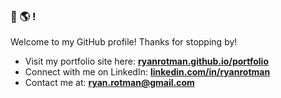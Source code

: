 ### 👋 🌎 !

Welcome to my GitHub profile! Thanks for stopping by!

- Visit my portfolio site here: [**ryanrotman.github.io/portfolio**](https://ryanrotman.github.io/portfolio/)
- Connect with me on LinkedIn: [**linkedin.com/in/ryanrotman**](https://www.linkedin.com/in/ryanrotman/)
- Contact me at: [**ryan.rotman@gmail.com**](mailto:ryan.rotman@gmail.com)

<!--
**ryanrotman/ryanrotman** is a ✨ _special_ ✨ repository because its `README.md` (this file) appears on your GitHub profile.

Here are some ideas to get you started:

- 🔭 I’m currently working on ...
- 🌱 I’m currently learning ...
- 👯 I’m looking to collaborate on ...
- 🤔 I’m looking for help with ...
- 💬 Ask me about ...
- 📫 How to reach me: ...
- 😄 Pronouns: ...
- ⚡ Fun fact: ...
-->
